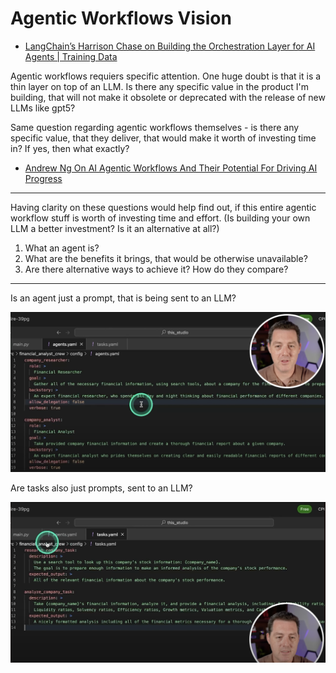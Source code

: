 # Agentic Workflows Vision

- [LangChain’s Harrison Chase on Building the Orchestration Layer for AI Agents | Training Data](https://youtu.be/6XZLoW0-mPY)

Agentic workflows requiers specific attention. One huge doubt is that it is a thin layer on top of an LLM. Is there any specific value in the product I'm building, that will not make it obsolete or deprecated with the release of new LLMs like gpt5?

Same question regarding agentic workflows themselves - is there any specific value, that they deliver, that would make it worth of investing time in? If yes, then what exactly?

- [Andrew Ng On AI Agentic Workflows And Their Potential For Driving AI Progress](https://youtu.be/q1XFm21I-VQ)

---

Having clarity on these questions would help find out, if this entire agentic workflow stuff is worth of investing time and effort. (Is building your own LLM a better investment? Is it an alternative at all?)

1. What an agent is?
2. What are the benefits it brings, that would be otherwise unavailable?
3. Are there alternative ways to achieve it? How do they compare?

---

Is an agent just a prompt, that is being sent to an LLM?

![](./agents-yaml.png)

Are tasks also just prompts, sent to an LLM?

![](./tasks-yaml.png)